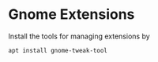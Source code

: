 # Gnome Extensions

Install the tools for managing extensions by
```
apt install gnome-tweak-tool
```
